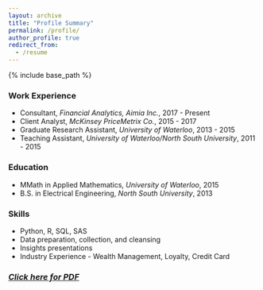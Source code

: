 ```yaml
---
layout: archive
title: "Profile Summary"
permalink: /profile/
author_profile: true
redirect_from:
  - /resume
---
```


{% include base_path %}

### Work Experience
* Consultant, *Financial Analytics, Aimia Inc.*, 2017 - Present
* Client Analyst, *McKinsey PriceMetrix Co.*, 2015 - 2017
* Graduate Research Assistant, *University of Waterloo*, 2013 - 2015
* Teaching Assistant, *University of Waterloo/North South University*, 2011 - 2015

### Education
* MMath in Applied Mathematics, *University of Waterloo*, 2015
* B.S. in Electrical Engineering, *North South University*, 2013

### Skills
* Python, R, SQL, SAS
* Data preparation, collection, and cleansing
* Insights presentations 
* Industry Experience - Wealth Management, Loyalty, Credit Card



### *[Click here for PDF](/files/Tawsif_Resume.pdf)*


